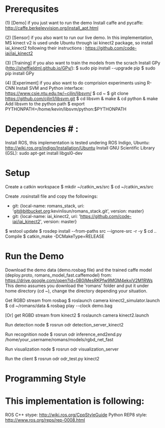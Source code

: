 # Prerequsites #

(1) [Demo] if you just want to run the demo
Install caffe and pycaffe: http://caffe.berkeleyvision.org/install_apt.html

(2) [Sensor] if you also want to run our live demo.
In this implementation, MS kinect v2 is used unde Ubuntu through iai kinect2 package, so install iai_kinect2 following their instructions : https://github.com/code-iai/iai_kinect2

(3) [Training] if you also want to train the models from the scrach
Install GPy (http://sheffieldml.github.io/GPy/):
$ sudo pip install --upgrade pip
$ sudo pip install GPy

(4) [Experiment]  if you also want to do comprision experiments using R-CNN
Install SVM and Python interface: https://www.csie.ntu.edu.tw/~cjlin/libsvm/
$ cd ~
$ git clone https://github.com/cjlin1/libsvm.git
$ cd libsvm & make & cd python & make
Add libsvm to the python path
$ export PYTHONPATH=/home/kevin/libsvm/python:$PYTHONPATH

# Dependencies # :
Install ROS, this implementation is tested undering ROS Indigo, Ubuntu: http://wiki.ros.org/indigo/Installation/Ubuntu
Install GNU Scientific Library (GSL): sudo apt-get install libgsl0-dev


# Setup #

Create a catkin workspace
$ mkdir ~/catkin_ws/src
$ cd ~/catkin_ws/src

Create .rosinstall file and copy the followings:
- git: {local-name: romans_stack, uri: 'git@bitbucket.org:kevinlisun/romans_stack.git', version: master}
- git: {local-name: iai_kinect2, uri: 'https://github.com/code-iai/iai_kinect2', version: master}

$ wstool update
$ rosdep install --from-paths src --ignore-src -r -y
$ cd ..
Compile
$ catkin_make -DCMakeType=RELEASE

# Run the Demo #
Download the demo data (demo.rosbag file) and the trained caffe model (deploy.proto, romans_model_fast.caffemodel) from: https://drive.google.com/open?id=0B0jMesRKPfw9MGM4ekxiV2M1RWs
This demo assumes you download the 'romans' folder and put it under home directory (cd ~), change the directory depending your situation.

Get RGBD stream from rosbag
$ roslaunch camera kinect2_simulator.launch
$ cd ~/romans/data & rosbag play --clock demo.bag

[Or] get RGBD stream from kinect2
$ roslaunch camera kinect2.launch

Run detection node
$ rosrun odr detection_server_kinect2

Run recognition node
$ rosrun odr inference_end2end.py /home/your_username/romans/models/rgbd_net_fast

Run visualization node
$ rosrun odr visualization_server

Run the client
$ rosrun odr odr_test.py kinect2

# Programming Style #

# This implementation is following:
ROS C++ stype: http://wiki.ros.org/CppStyleGuide
Python REP8 style: http://www.ros.org/reps/rep-0008.html
